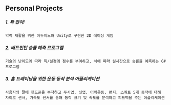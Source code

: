 ## Personal Projects

##### 1. 꽉 잡아!

    악력 재활을 위한 아두이노와 Unity로 구현한 2D 레이싱 게임
    
##### 2. 배드민턴 승률 예측 프로그램

    기술의 난이도에 따라 득/실점에 점수를 부여하고, 식에 따라 실시간으로 승률을 예측하는 C#프로그램
    
##### 3. 홈 트레이닝을 위한 운동 동작 분석 어플리케이션

    사용자의 팔에 핸드폰을 부착하고 푸시업, 싯업, 어깨운동, 런지, 스쿼트 5개 동작에 대해
    자이로 센서, 가속도 센서를 통해 동작 크기 및 속도를 분석하고 피드백을 주는 어플리케이션
